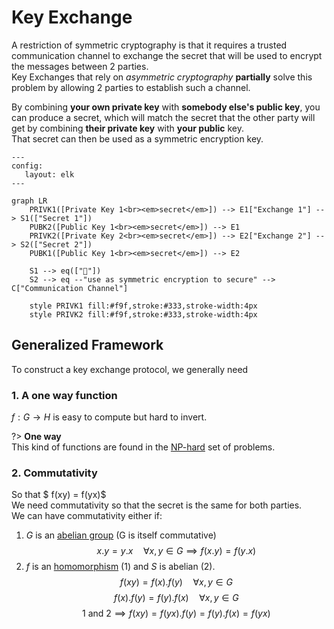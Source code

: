 # Key Exchange

A restriction of symmetric cryptography is that it requires a trusted communication channel to exchange the secret that will be used to encrypt the messages between 2 parties.  
Key Exchanges that rely on _asymmetric cryptography_ __partially__ solve this problem by allowing 2 parties to establish such a channel.  

By combining **your own private key** with **somebody else's public key**, you can produce a secret, which will match the secret that the other party will get by combining **their private key** with **your public** key.  
That secret can then be used as a symmetric encryption key.  

```mermaid
---
config:
   layout: elk
---

graph LR
    PRIVK1([Private Key 1<br><em>secret</em>]) --> E1["Exchange 1"] --> S1(["Secret 1"])
    PUBK2([Public Key 1<br><em>secret</em>]) --> E1
    PRIVK2([Private Key 2<br><em>secret</em>]) --> E2["Exchange 2"] --> S2(["Secret 2"])
    PUBK1([Public Key 1<br><em>secret</em>]) --> E2

    S1 --> eq(["🟰"])
    S2 --> eq --"use as symmetric encryption to secure" --> C["Communication Channel"]
    
    style PRIVK1 fill:#f9f,stroke:#333,stroke-width:4px
    style PRIVK2 fill:#f9f,stroke:#333,stroke-width:4px
```

## Generalized Framework

To construct a key exchange protocol, we generally need
### 1. A one way function
$f: G \rightarrow H$ is easy to compute but hard to invert.

?> **One way**  
This  kind of functions are found in the [NP-hard](https://en.wikipedia.org/wiki/P_versus_NP_problem) set of problems.

### 2. Commutativity
So that $ f(xy) = f(yx)$  
We need commutativity so that the secret is the same for both parties.  
We can have commutativity either if:
  1. $G$ is an [abelian group](https://en.wikipedia.org/wiki/Abelian_group) (G is itself commutative)
    $$x.y = y.x \quad \forall x,y \in G \implies f(x.y) = f(y.x)$$
  2. $f$ is an [homomorphism](https://en.wikipedia.org/wiki/homomorphism) (1) and $S$ is abelian (2).
    $$f(xy) = f(x).f(y) \quad \forall x,y \in G\tag{1}$$
    $$f(x).f(y) = f(y).f(x) \quad \forall x,y \in G \tag{2}$$
    $$\text{1 and 2} \implies f(xy) = f(yx).f(y) = f(y).f(x) = f(yx)$$
